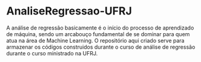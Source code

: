 # AnaliseRegressao-UFRJ
A análise de regressão basicamente é o início do processo de aprendizado de máquina, sendo um arcabouço fundamental de se dominar para quem atua na área de Machine Learning. O repositório aqui criado serve para armazenar os códigos construidos durante o curso de análise de regressão durante o curso ministrado na UFRJ.
